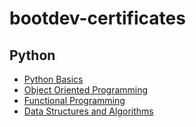 # bootdev-certificates

## Python
- [Python Basics](./Python/python_bootdev_certificate.png)
- [Object Oriented Programming](./Python/python_oop_bootdev_certificate.png)
- [Functional Programming](./Python/python_functional_programming_bootdev_certificate.png)
- [Data Structures and Algorithms](./Python/python_algorithms_and_data_structures_bootdev_certificate.png)

